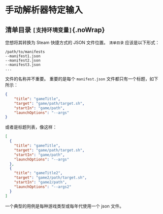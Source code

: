 # 手动解析器特定输入

## 清单目录 `[支持环境变量]`{.noWrap}

您想将其转换为 Steam 快捷方式的 JSON 文件位置。 `清单目录` 应该是以下形式：

```
/path/to/manifests
--manifest1.json
--manifest2.json
--manifest3.json
...
```
文件的名称并不重要。 重要的是每个 `manifest.json` 文件都只有一个标题，如下所示：
```json
{
    "title": "gameTitle",
    "target": "game/path/target.sh",
    "startIn": "game/path",
    "launchOptions": "--args"
}
```
或者是标题列表，像这样：
```json
[
  {
    "title": "gameTitle",
    "target": "game/path/target.sh",
    "startIn": "game/path",
    "launchOptions": "--args"
  },
  {
    "title": "gameTitle2",
    "target": "game2/path/target.sh",
    "startIn": "game2/path",
    "launchOptions": "--args2"
  }
]
```

一个典型的用例是每种游戏类型或每年代使用一个 json 文件。
